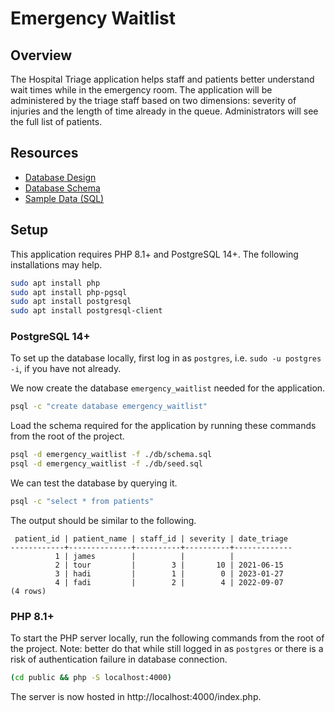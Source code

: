 # Emergency Waitlist

## Overview

The Hospital Triage application helps staff and patients better understand wait times while in the emergency room. The application will be administered by the triage staff based on two dimensions: severity of injuries and the length of time already in the queue. Administrators will see the full list of patients.

## Resources

* [Database Design](docs/db.md)
* [Database Schema](db/schema.sql)
* [Sample Data (SQL)](db/seed.sql)

## Setup

This application requires PHP 8.1+ and PostgreSQL 14+. The following installations may help.

```bash
sudo apt install php
sudo apt install php-pgsql
sudo apt install postgresql
sudo apt install postgresql-client
```

### PostgreSQL 14+

To set up the database locally, first log in as `postgres`, i.e. `sudo -u postgres -i`, if you have not already.

We now create the database `emergency_waitlist` needed for the application.

```bash
psql -c "create database emergency_waitlist"
```

Load the schema required for the application by running these commands from the root of the project.

```bash
psql -d emergency_waitlist -f ./db/schema.sql
psql -d emergency_waitlist -f ./db/seed.sql
```

We can test the database by querying it.

```bash
psql -c "select * from patients"
```

The output should be similar to the following.

```
 patient_id | patient_name | staff_id | severity | date_triage 
------------+--------------+----------+----------+-------------
          1 | james        |          |          |
          2 | tour         |        3 |       10 | 2021-06-15
          3 | hadi         |        1 |        0 | 2023-01-27
          4 | fadi         |        2 |        4 | 2022-09-07
(4 rows)
```

### PHP 8.1+

To start the PHP server locally, run the following commands from the root of the project. Note: better do that while still logged in as `postgres` or there is a risk of authentication failure in database connection.

```bash
(cd public && php -S localhost:4000)
```

The server is now hosted in http://localhost:4000/index.php.